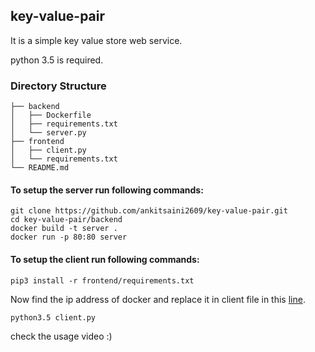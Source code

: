 ## key-value-pair


It is a simple key value store web service.

python 3.5 is required.

### Directory Structure
```
├── backend
│   ├── Dockerfile
│   ├── requirements.txt
│   └── server.py
├── frontend
│   ├── client.py
│   └── requirements.txt
└── README.md
```

#### To setup the server run following commands:
```
git clone https://github.com/ankitsaini2609/key-value-pair.git
cd key-value-pair/backend
docker build -t server .
docker run -p 80:80 server
```

#### To setup the client run following commands:
```
pip3 install -r frontend/requirements.txt
```

Now find the ip address of docker and replace it in client file in this [line](https://github.com/ankitsaini2609/key-value-pair/blob/4116b1bd72da0fa624287bd2597eabd974da83c0/frontend/client.py#L114). 

```
python3.5 client.py
```


check the usage video :)
